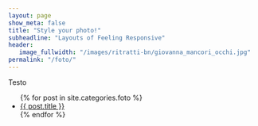 ```yaml
---
layout: page
show_meta: false
title: "Style your photo!"
subheadline: "Layouts of Feeling Responsive"
header:
   image_fullwidth: "/images/ritratti-bn/giovanna_mancori_occhi.jpg"
permalink: "/foto/"
---
```

Testo 
<ul>
    {% for post in site.categories.foto %}
    <li><a href="{{ site.url }}{{ site.baseurl }}{{ post.url }}">{{ post.title }}</a></li>
    {% endfor %}
</ul>